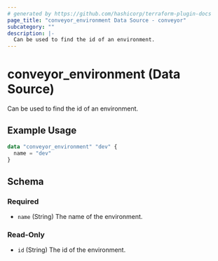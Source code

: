 ```yaml
---
# generated by https://github.com/hashicorp/terraform-plugin-docs
page_title: "conveyor_environment Data Source - conveyor"
subcategory: ""
description: |-
  Can be used to find the id of an environment.
---
```


# conveyor_environment (Data Source)

Can be used to find the id of an environment.

## Example Usage

```terraform
data "conveyor_environment" "dev" {
  name = "dev"
}
```

<!-- schema generated by tfplugindocs -->
## Schema

### Required

- `name` (String) The name of the environment.

### Read-Only

- `id` (String) The id of the environment.
